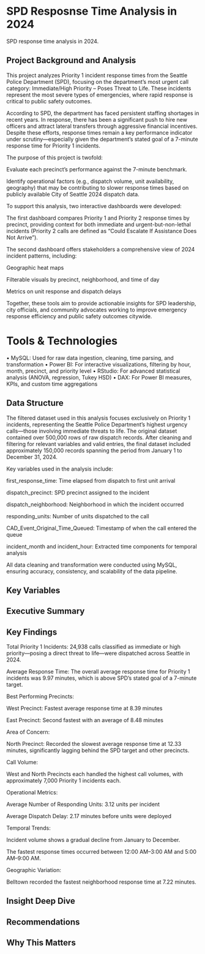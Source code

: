 # SPD Resposnse Time Analysis in 2024
SPD response time analysis in 2024.

## Project Background and Analysis
This project analyzes Priority 1 incident response times from the Seattle Police Department (SPD), focusing on the department’s most urgent call category: Immediate/High Priority – Poses Threat to Life. These incidents represent the most severe types of emergencies, where rapid response is critical to public safety outcomes.

According to SPD, the department has faced persistent staffing shortages in recent years. In response, there has been a significant push to hire new officers and attract lateral transfers through aggressive financial incentives. Despite these efforts, response times remain a key performance indicator under scrutiny—especially given the department’s stated goal of a 7-minute response time for Priority 1 incidents.

The purpose of this project is twofold:

Evaluate each precinct’s performance against the 7-minute benchmark.

Identify operational factors (e.g., dispatch volume, unit availability, geography) that may be contributing to slower response times based on publicly available City of Seattle 2024 dispatch data.

To support this analysis, two interactive dashboards were developed:

The first dashboard compares Priority 1 and Priority 2 response times by precinct, providing context for both immediate and urgent-but-non-lethal incidents (Priority 2 calls are defined as “Could Escalate If Assistance Does Not Arrive”).

The second dashboard offers stakeholders a comprehensive view of 2024 incident patterns, including:

Geographic heat maps

Filterable visuals by precinct, neighborhood, and time of day

Metrics on unit response and dispatch delays

Together, these tools aim to provide actionable insights for SPD leadership, city officials, and community advocates working to improve emergency response efficiency and public safety outcomes citywide.

# Tools & Technologies
•	MySQL: Used for raw data ingestion, cleaning, time parsing, and transformation
•	Power BI: For interactive visualizations, filtering by hour, month, precinct, and priority level
•	RStudio: For advanced statistical analysis (ANOVA, regression, Tukey HSD)
•	DAX: For Power BI measures, KPIs, and custom time aggregations


## Data Structure

The filtered dataset used in this analysis focuses exclusively on Priority 1 incidents, representing the Seattle Police Department’s highest urgency calls—those involving immediate threats to life. The original dataset contained over 500,000 rows of raw dispatch records. After cleaning and filtering for relevant variables and valid entries, the final dataset included approximately 150,000 records spanning the period from January 1 to December 31, 2024.

Key variables used in the analysis include:

first_response_time: Time elapsed from dispatch to first unit arrival

dispatch_precinct: SPD precinct assigned to the incident

dispatch_neighborhood: Neighborhood in which the incident occurred

responding_units: Number of units dispatched to the call

CAD_Event_Original_Time_Queued: Timestamp of when the call entered the queue

incident_month and incident_hour: Extracted time components for temporal analysis

All data cleaning and transformation were conducted using MySQL, ensuring accuracy, consistency, and scalability of the data pipeline.

## Key Variables

## Executive Summary

## Key Findings
Total Priority 1 Incidents: 24,938 calls classified as immediate or high priority—posing a direct threat to life—were dispatched across Seattle in 2024.

Average Response Time: The overall average response time for Priority 1 incidents was 9.97 minutes, which is above SPD’s stated goal of a 7-minute target.

Best Performing Precincts:

West Precinct: Fastest average response time at 8.39 minutes

East Precinct: Second fastest with an average of 8.48 minutes

Area of Concern:

North Precinct: Recorded the slowest average response time at 12.33 minutes, significantly lagging behind the SPD target and other precincts.

Call Volume:

West and North Precincts each handled the highest call volumes, with approximately 7,000 Priority 1 incidents each.

Operational Metrics:

Average Number of Responding Units: 3.12 units per incident

Average Dispatch Delay: 2.17 minutes before units were deployed

Temporal Trends:

Incident volume shows a gradual decline from January to December.

The fastest response times occurred between 12:00 AM–3:00 AM and 5:00 AM–9:00 AM.

Geographic Variation:

Belltown recorded the fastest neighborhood response time at 7.22 minutes.


## Insight Deep Dive

## Recommendations

## Why This Matters
